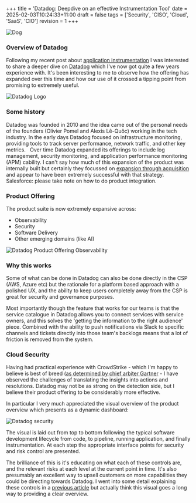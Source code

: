+++
title = 'Datadog: Deepdive on an effective Instrumentation Tool'
date = 2025-02-03T10:24:33+11:00
draft = false
tags = ['Security', 'CISO', 'Cloud', 'SaaS', 'CIO']
revision = 1
+++

![Dog](https://toobstar.github.io/images/caveman_dog.jpeg)


### Overview of Datadog

Following my recent post about [application instrumentation](https://toobstar.github.io/posts/2025-02-01_instrumentation/) I was interested to share a deeper dive on [Datadog](https://www.datadoghq.com) which I've now got quite a few years experience with. It's been interesting to me to observe how the offering has expanded over this time and how our use of it crossed a tipping point from promising to extremely useful.

![Datadog Logo](https://toobstar.github.io/images/datadog_logo.png)

### Some history

Datadog was founded in 2010 and the idea came out of the personal needs of the founders (Olivier Pomel and Alexis Lê-Quôc) working in the tech industry. In the early days Datadog focused on infrastructure monitoring, providing tools to track server performance, network traffic, and other key metrics.   Over time Datadog expanded its offerings to include log management, security monitoring, and application performance monitoring (APM) cability.  I can't say how much of this expansion of the product was internally built but certainly they focussed on [expansion through acquisition](https://www.datadoghq.com/blog/tag/acquisition/) and appear to have been extremely successful with that strategy.  Salesforce: please take note on how to do product integration. 


### Product Offering

The product suite is now extremely expansive across:
- Observability
- Security
- Software Delivery
- Other emerging domains (like AI)

![Datadog Product Offering Observability](https://toobstar.github.io/images/datadog_product_observability.png)


### Why this works

Some of what can be done in Datadog can also be done directly in the CSP (AWS, Azure etc) but the rationale for a platform based approach with a polished UX, and the ability to keep users completely away from the CSP is great for security and governance purposes. 

Most importantly though the feature that works for our teams is that the service catalogue in Datadog allows you to connect services with service owners, and this solves the 'getting the information to the right audience' piece.  Combined with the ability to push notifications via Slack to specific channels and tickets directly into those team's backlogs means that a lot of friction is removed from the system. 


### Cloud Security

Having had practical experience with CrowdStrike - which I'm happy to believe is best of breed ([as determined by chief arbiter Gartner](https://www.crowdstrike.com/en-us/resources/reports/2024-gartner-market-guide-for-cloud-native-application-protection-platforms/) - I have observed the challenges of translating the insights into actions and resolutions.  Datadog may not be as strong on the detection side, but I believe their product offering to be considerably more effective. 

In particular I very much appreciated the visual overview of the product overview which presents as a dynamic dashboard: 

![Datadog security](https://toobstar.github.io/images/datadog_security.png)

The visual is laid out from top to bottom following the typical software development lifecycle from code, to pipeline, running application, and finally instrumentation.  At each step the appropriate interface points for security and risk control are presented.  

The brilliance of this is it's educating on what each of these controls are, and the relevant risks at each level at the current point in time. It's also presumably an excellent way to upsell customers on more capabilities they could be directing towards Datadog.  I went into some detail explaining these controls in a [previous article](https://toobstar.github.io/posts/2024-08-27_cloud_maturity/) but actually think this visual goes a long way to providing a clear overview. 


















